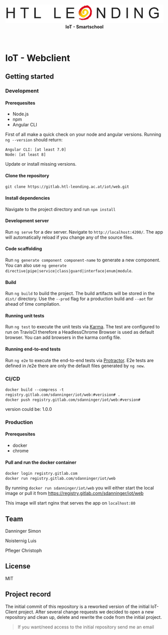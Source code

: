 <p align="center">
    <img src="./.github/README_FILES/logo.png">
    <br/>
    <b>IoT - Smartschool</b>
    <br/>
    <br/>
    <br/>
</p>

# IoT - Webclient

## Getting started

### Development

#### Prerequesites

- Node.js
- npm
- Angular CLI

First of all make a quick check on your node and angular versions.
Running `ng --version` should return:

```
Angular CLI: [at least 7.0]
Node: [at least 8]
```

Update or install missing versions.

#### Clone the repository

```
git clone https://gitlab.htl-leonding.ac.at/iot/web.git
```

#### Install dependencies

Navigate to the project directory and run `npm install`

#### Development server

Run `ng serve` for a dev server. Navigate to `http://localhost:4200/`. The app will automatically reload if you change any of the source files.



#### Code scaffolding

Run `ng generate component component-name` to generate a new component. You can also use `ng generate directive|pipe|service|class|guard|interface|enum|module`.

#### Build

Run `ng build` to build the project. The build artifacts will be stored in the `dist/` directory. Use the `--prod` flag for a production build and `--aot` for ahead of time compilation.

#### Running unit tests

Run `ng test` to execute the unit tests via [Karma](https://karma-runner.github.io). The test are configured to run on TravisCI therefore a HeadlessChrome Browser is used as default browser. You can add browsers in the karma config file.

#### Running end-to-end tests

Run `ng e2e` to execute the end-to-end tests via [Protractor](http://www.protractortest.org/).
E2e tests are defined in /e2e there are only the default files generated by `ng new`.



### CI/CD

```shell script
docker build --compress -t registry.gitlab.com/sdanninger/iot/web:#verision# .
docker push registry.gitlab.com/sdanninger/iot/web:#version#
```
version could be: 1.0.0


### Production

#### Prerequesites

- docker
- chrome

#### Pull and run the docker container

```
docker login registry.gitlab.com
docker run registry.gitlab.com/sdanninger/iot/web
```

By running `docker run sdanninger/iot/web` you will either start the local image or pull it from 
https://registry.gitlab.com/sdanninger/iot/web

This image will start nginx that serves the app on `localhost:80`


## Team

Danninger Simon

Noisternig Luis

Pfleger Christoph


## License

MIT


## Project record

The initial commit of this repository is a reworked version of the initial IoT-Client project. 
After several change requests we decided to open a new repository and clean up, delete and rewrite the code from the initial project.

> If you want/need access to the initial repository send me an email
